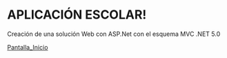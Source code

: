 
# APLICACIÓN ESCOLAR!

Creación de una solución Web con ASP.Net con el esquema MVC .NET 5.0

[Pantalla_Inicio](https://github.com/SCarolinaH/ProyectoEscolar/assets/108714851/e71322f3-c330-4dc6-98ab-e32c8b6a3258)
